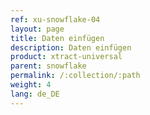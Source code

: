 ```yaml
---
ref: xu-snowflake-04
layout: page
title: Daten einfügen
description: Daten einfügen
product: xtract-universal
parent: snowflake
permalink: /:collection/:path
weight: 4
lang: de_DE
---
```


